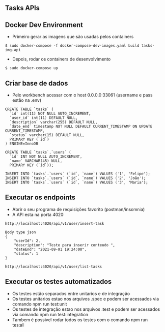 ## Tasks APIs

## Docker Dev Environment

- Primeiro gerar as imagens que são usadas pelos containers

```
$ sudo docker-compose -f docker-compose-dev-images.yaml build tasks-img-api
```

- Depois, rodar os containers de desenvolvimento

```
$ sudo docker-compose up
```

## Criar base de dados

- Pelo workbench acessar com o host 0.0.0.0:33061 (username e pass estão na .env)

```
CREATE TABLE `tasks` (
  `id` int(11) NOT NULL AUTO_INCREMENT,
  `user_id` int(11) DEFAULT NULL,
  `description` varchar(255) DEFAULT NULL,
  `date_end` timestamp NOT NULL DEFAULT CURRENT_TIMESTAMP ON UPDATE CURRENT_TIMESTAMP,
  `status` varchar(15) DEFAULT NULL,
  PRIMARY KEY (`id`)
) ENGINE=InnoDB

CREATE TABLE `tasks`.`users` (
  `id` INT NOT NULL AUTO_INCREMENT,
  `name` VARCHAR(45) NULL,
  PRIMARY KEY (`id`));

INSERT INTO `tasks`.`users` (`id`, `name`) VALUES ('1', 'Felipe');
INSERT INTO `tasks`.`users` (`id`, `name`) VALUES ('2', 'João');
INSERT INTO `tasks`.`users` (`id`, `name`) VALUES ('3', 'Maria');
```

## Executar os endpoints

- Abrir o seu programa de requisições favorito (postman/insomnia)
- A API esta na porta 4020

```
http://localhost:4020/api/v1/user/insert-task

Body type json
{
	"userId": 2,
	"description": "Teste para inserir conteudo ",
	"dateEnd": "2021-09-01 19:24:00",
	"status": 1
}

http://localhost:4020/api/v1/user/list-tasks
```
## Executar os testes automatizados

- Os testes estão separados entre unitarios e de integração
- Os testes unitarios estao nos arquivos .spec e podem ser acessados via comando npm run test:unit
- Os testes de integração estao nos arquivos .test e podem ser acessados via comando npm run test:integration
- Tambem é possivel rodar todos os testes com o comando npm run tes:all